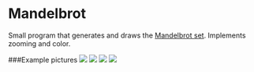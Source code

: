 Mandelbrot
=
Small program that generates and draws the [Mandelbrot set](http://en.wikipedia.org/wiki/Mandelbrot_set).
Implements zooming and color.

###Example pictures
![](http://i.minus.com/ibuJ6XO5pt5Qhq.png)
![](http://i.minus.com/iLyf96ZIeTmSP.png)
![](http://i.minus.com/iXTdeRoOybm3u.png)
![](http://i.minus.com/ickXoQSNfbohG.png)